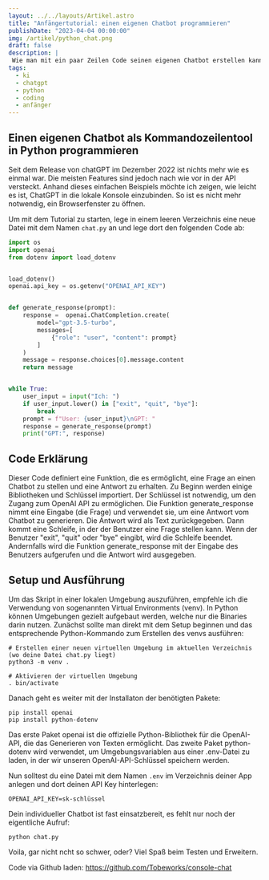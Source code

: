 ```yaml
---
layout: ../../layouts/Artikel.astro
title: "Anfängertutorial: einen eigenen Chatbot programmieren"
publishDate: "2023-04-04 00:00:00"
img: /artikel/python_chat.png
draft: false
description: |
 Wie man mit ein paar Zeilen Code seinen eigenen Chatbot erstellen kann.
tags:
  - ki
  - chatgpt
  - python
  - coding
  - anfänger
---
```

## Einen eigenen Chatbot als Kommandozeilentool in Python programmieren
Seit dem Release von chatGPT im Dezember 2022 ist nichts mehr wie es einmal war. Die meisten Features sind jedoch nach wie vor in der API versteckt.
Anhand dieses einfachen Beispiels möchte ich zeigen, wie leicht es ist, ChatGPT in die lokale Konsole einzubinden. So ist es nicht mehr notwendig, ein Browserfenster zu öffnen.

Um mit dem Tutorial zu starten, lege in einem leeren Verzeichnis eine neue Datei mit dem Namen ``chat.py`` an und lege dort den folgenden Code ab:

```python
import os
import openai
from dotenv import load_dotenv


load_dotenv()
openai.api_key = os.getenv("OPENAI_API_KEY")


def generate_response(prompt):
    response =  openai.ChatCompletion.create(
        model="gpt-3.5-turbo",
        messages=[
            {"role": "user", "content": prompt}
        ]
    )
    message = response.choices[0].message.content
    return message


while True:
    user_input = input("Ich: ")
    if user_input.lower() in ["exit", "quit", "bye"]:
        break
    prompt = f"User: {user_input}\nGPT: "
    response = generate_response(prompt)
    print("GPT:", response)
```
## Code Erklärung
Dieser Code definiert eine Funktion, die es ermöglicht, eine Frage an einen Chatbot zu stellen und eine Antwort zu erhalten.
Zu Beginn werden einige Bibliotheken und Schlüssel importiert. Der Schlüssel ist notwendig, um den Zugang zum OpenAI API zu ermöglichen.
Die Funktion generate_response nimmt eine Eingabe (die Frage) und verwendet sie, um eine Antwort vom Chatbot zu generieren. Die Antwort wird als Text zurückgegeben.
Dann kommt eine Schleife, in der der Benutzer eine Frage stellen kann. Wenn der Benutzer "exit", "quit" oder "bye" eingibt, wird die Schleife beendet. Andernfalls wird die Funktion generate_response mit der Eingabe des Benutzers aufgerufen und die Antwort wird ausgegeben.


## Setup und Ausführung
Um das Skript in einer lokalen Umgebung auszuführen, empfehle ich die Verwendung von sogenannten Virtual Environments (venv). In Python können Umgebungen gezielt aufgebaut werden, welche nur die Binaries darin nutzen.
Zunächst sollte man direkt mit dem Setup beginnen und das entsprechende Python-Kommando zum Erstellen des venvs ausführen:
```
# Erstellen einer neuen virtuellen Umgebung im aktuellen Verzeichnis (wo deine Datei chat.py liegt)
python3 -m venv .

# Aktivieren der virtuellen Umgebung
. bin/activate
```
Danach geht es weiter mit der Installaton der benötigten Pakete:
```
pip install openai
pip install python-dotenv
```
Das erste Paket openai ist die offizielle Python-Bibliothek für die OpenAI-API, die das Generieren von Texten ermöglicht. Das zweite Paket python-dotenv wird verwendet, um Umgebungsvariablen aus einer .env-Datei zu laden, in der wir unseren OpenAI-API-Schlüssel speichern werden.

Nun solltest du eine Datei mit dem Namen ``.env`` im Verzeichnis deiner App anlegen und dort deinen API Key hinterlegen:
```
OPENAI_API_KEY=sk-schlüssel
```

Dein individueller Chatbot ist fast einsatzbereit, es fehlt nur noch der eigentliche Aufruf:

```
python chat.py
```

Voila, gar nicht ncht so schwer, oder? Viel Spaß beim Testen und Erweitern. 

Code via Github laden:
https://github.com/Tobeworks/console-chat